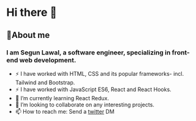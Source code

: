 # Hi there 👋

## 💬About me
### I am Segun Lawal, a software engineer, specializing in front-end web development.
- ⚡ I have worked with HTML, CSS and its popular frameworks- incl. Tailwind and Bootstrap.
- ⚡ I have worked with JavaScript ES6, React and React Hooks.
- 🌱 I’m currently learning React Redux.
- 👯 I’m looking to collaborate on any interesting projects.
- 📫 How to reach me: Send a [twitter](https://twitter.com/Segun__Lawal) DM
<!-- - ![<Twitter>](https://img.shields.io/badge/<Twitter>-<white>?style=for-the-badge&logo=<Twitter>&logoColor=<blue>) -->


<!--
**segunlawal/segunlawal** is a ✨ _special_ ✨ repository because its `README.md` (this file) appears on your GitHub profile.

Here are some ideas to get you started:

- 🔭 I’m currently working on ...
- 🌱 I’m currently learning ...
- 👯 I’m looking to collaborate on ...
- 🤔 I’m looking for help with ...
- 💬 Ask me about ...
- 📫 How to reach me: ...
- 😄 Pronouns: ...
- ⚡ Fun fact: ...
-->
